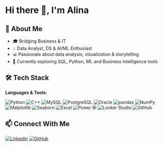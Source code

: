 # Hi there 👋, I'm Alina  

## 🚀 About Me  
- 🎓 Bridging Business & IT
- 💡 Data Analyst, DS & AI/ML Enthusiast 
- 📊 Passionate about data analysis, visualization & storytelling  
- 🌱 Currently exploring SQL, Python, ML and Business Intelligence tools  

## 🛠 Tech Stack  

**Languages & Tools:**  

![Python](https://img.shields.io/badge/Python-3776AB?logo=python&logoColor=white)  ![C++](https://img.shields.io/badge/C++-00599C?logo=c%2B%2B&logoColor=white)   ![MySQL](https://img.shields.io/badge/MySQL-4479A1?logo=mysql&logoColor=white)  ![PostgreSQL](https://img.shields.io/badge/PostgreSQL-336791?logo=postgresql&logoColor=white)  ![Oracle](https://img.shields.io/badge/Oracle-F80000?logo=oracle&logoColor=white)  ![pandas](https://img.shields.io/badge/pandas-150458?logo=pandas&logoColor=white)  ![NumPy](https://img.shields.io/badge/NumPy-013243?logo=numpy&logoColor=white)  ![Matplotlib](https://img.shields.io/badge/Matplotlib-11557c?logo=matplotlib&logoColor=white)  ![Seaborn](https://img.shields.io/badge/Seaborn-9A6FDF?logo=seaborn&logoColor=white)  ![Excel](https://img.shields.io/badge/Excel-217346?logo=microsoft-excel&logoColor=white) ![Power BI](https://cdn.worldvectorlogo.com/logos/microsoft-power-bi.svg) ![Looker Studio](https://img.shields.io/badge/Looker%20Studio-4285F4?logo=google&logoColor=white)   ![GitHub](https://img.shields.io/badge/GitHub-181717?logo=github&logoColor=white)


## 📫 Connect With Me  

[![LinkedIn](https://img.shields.io/badge/LinkedIn-0A66C2?logo=linkedin&logoColor=white)](https://www.linkedin.com/in/alina-butt-96b43a288/)
[![GitHub](https://img.shields.io/badge/GitHub-181717?logo=github&logoColor=white)](https://github.com/alinab4/alinab4/edit/main/README.md) 
